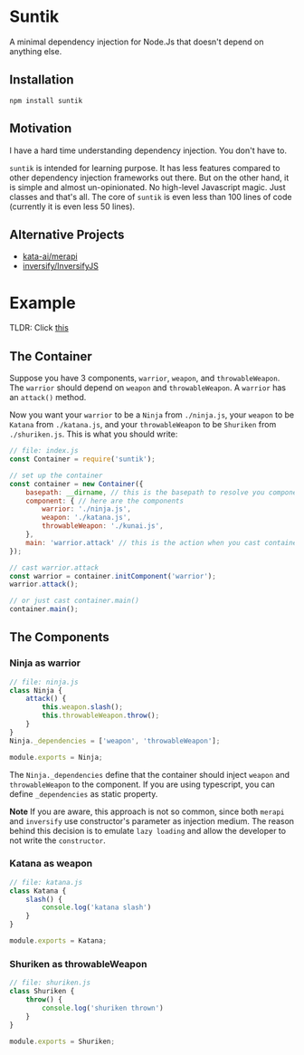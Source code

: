 # Suntik

A minimal dependency injection for Node.Js that doesn't depend on anything else.

## Installation

```
npm install suntik
```

## Motivation

I have a hard time understanding dependency injection. You don't have to.

`suntik` is intended for learning purpose. It has less features compared to other dependency injection frameworks out there. But on the other hand, it is simple and almost un-opinionated. No high-level Javascript magic. Just classes and that's all. The core of `suntik` is even less than 100 lines of code (currently it is even less 50 lines).

## Alternative Projects

* [kata-ai/merapi](https://github.com/kata-ai/merapi)
* [inversify/InversifyJS](https://github.com/inversify/InversifyJS)

# Example

TLDR: Click [this](./example)

## The Container

Suppose you have 3 components, `warrior`, `weapon`, and `throwableWeapon`. The `warrior` should depend on `weapon` and `throwableWeapon`. A `warrior` has an `attack()` method.

Now you want your `warrior` to be a `Ninja` from `./ninja.js`, your `weapon` to be `Katana` from `./katana.js`, and your `throwableWeapon` to be `Shuriken` from `./shuriken.js`. This is what you should write:

```javascript
// file: index.js
const Container = require('suntik');

// set up the container
const container = new Container({
    basepath: __dirname, // this is the basepath to resolve you component files
    component: { // here are the components
        warrior: './ninja.js',
        weapon: './katana.js',
        throwableWeapon: './kunai.js',
    },
    main: 'warrior.attack' // this is the action when you cast container.main()
});

// cast warrior.attack
const warrior = container.initComponent('warrior');
warrior.attack();

// or just cast container.main()
container.main();
```

## The Components

### Ninja as warrior

```javascript
// file: ninja.js
class Ninja {
    attack() {
        this.weapon.slash();
        this.throwableWeapon.throw();
    }
}
Ninja._dependencies = ['weapon', 'throwableWeapon'];

module.exports = Ninja;
```

The `Ninja._dependencies` define that the container should inject `weapon` and `throwableWeapon` to the component. If you are using typescript, you can define `_dependencies` as static property.

__Note__ If you are aware, this approach is not so common, since both `merapi` and `inversify` use constructor's parameter as injection medium. The reason behind this decision is to emulate `lazy loading` and allow the developer to not write the `constructor`.

### Katana as weapon

```javascript
// file: katana.js
class Katana {
    slash() {
        console.log('katana slash')
    }
}

module.exports = Katana;
```

### Shuriken as throwableWeapon

```javascript
// file: shuriken.js
class Shuriken {
    throw() {
        console.log('shuriken thrown')
    }
}

module.exports = Shuriken;
```